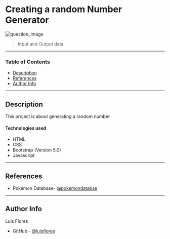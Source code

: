 # Creating a random Number Generator

<img src="https://images-na.ssl-images-amazon.com/images/I/41M3Et6dTdL.jpg" alt="question_image"/>

>  Input and Output data

---

### Table of Contents


- [Description](#description)
- [References](#references)
- [Author Info](#author-info)

---

## Description

This project is about generating a random number

#### Technologies used

- HTML
- CSS
- Bootstrap (Version 5.0)
- Javascript

---

## References

- Pokemon Database- [@pokemondatabse](https://pokemondb.net/pokedex/all)

---


## Author Info
Luis Flores
- GitHub - [@luisflores](https://github.com/luis6212)
